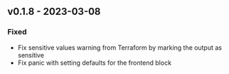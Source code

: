 ## v0.1.8 - 2023-03-08
### Fixed
* Fix sensitive values warning from Terraform by marking the output as sensitive
* Fix panic with setting defaults for the frontend block
